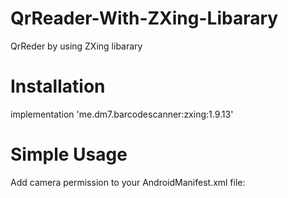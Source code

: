 # QrReader-With-ZXing-Libarary
QrReder by using  ZXing libarary 

# Installation
implementation 'me.dm7.barcodescanner:zxing:1.9.13'

# Simple Usage
Add camera permission to your AndroidManifest.xml file: <uses-permission android:name="android.permission.CAMERA" />
